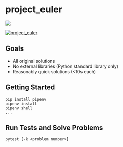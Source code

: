 # project_euler

[![](http://projecteuler.net/profile/mconigliaro.png)](http://projecteuler.net)

[![project_euler](https://circleci.com/gh/mconigliaro/project_euler.svg?style=svg)](https://circleci.com/gh/mconigliaro/project_euler)

## Goals

- All original solutions
- No external libraries (Python standard library only)
- Reasonably quick solutions (&lt;10s each)

## Getting Started

    pip install pipenv
    pipenv install
    pipenv shell
    ...

## Run Tests and Solve Problems

    pytest [-k <problem number>]
